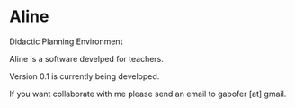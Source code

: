 # Aline
Didactic Planning Environment

Aline is a software develped for teachers.

Version 0.1 is currently being developed.

If you want collaborate with me please send an email to gabofer [at] gmail.
